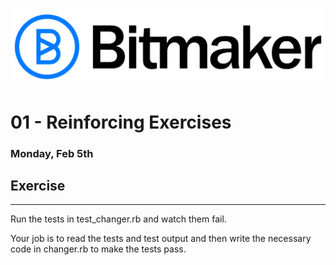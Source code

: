![Bitmaker](https://github.com/johncarlolopez/bitmaker-reference/blob/master/bitmakerlogo.svg)
# 01 - Reinforcing Exercises
### Monday, Feb 5th

## Exercise
___
Run the tests in test_changer.rb and watch them fail.

Your job is to read the tests and test output and then write the necessary code in changer.rb to make the tests pass.
